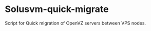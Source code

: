 Solusvm-quick-migrate
=====================

Script for Quick migration of OpenVZ servers between VPS nodes.
